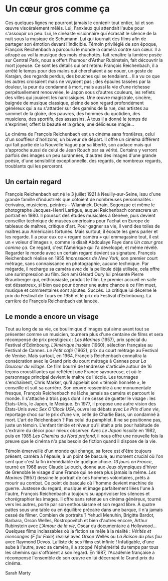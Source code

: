 # Un cœur gros comme ça

Ces quelques lignes ne pourront jamais le contenir tout entier, lui et son œuvre viscéralement mêlés. Lui, l'anxieux qui attendait l'aube pour s'assoupir un peu. Lui, le cinéaste visionnaire qui écrasait le silence de la nuit sous la musique de Schumann. Lui qui tournait des films afin de partager son émotion devant l'indicible. Témoin privilégié de son époque, François Reichenbach a parcouru le monde la caméra contre son cœur. Il a attrapé au vol la musique des mots chuchotés, fait renaître la lumière posée sur Central Park, nous a offert l'humour d'Arthur Rubinstein, fait découvrir la mort joyeuse. Ce sont les détails qui ont retenu François Reichenbach, il a arrêté le temps pour des mains qui cherchaient à se nouer, un geste de Karajan, des regards perdus, des bouches qui se tendaient... Il a vu ce que les autres croisaient mais ne voyaient pas ; des épaules tassées par la douleur, la peur du condamné à mort, mais aussi la vie d'une richesse perpétuellement renouvelée, le Japon sous d'autres couleurs, les reflets des villes qui jouaient les narcissiques. Une œuvre magistrale, sincère, baignée de musique classique, pleine de son regard profondément généreux qui a su s'attarder sur des gamins de la rue, des artistes au sommet de la gloire, des pauvres, des hommes du quotidien, des musiciens, des sportifs, des assassins. À tous il a donné le temps de s'exprimer, offert la beauté et la grâce, une délicieuse magie...

Le cinéma de François Reichenbach est un cinéma sans frontières, celui d'un souffleur d'horizons, un buveur de départ. Il offre un cinéma différent qui fait partie de la Nouvelle Vague par sa liberté, son audace mais qui s'approche aussi de celui de Jean Rouch par sa vérité. Certains y verront parfois des images un peu surannées, d'autres des images d'une grande poésie, d'une sensibilité exceptionnelle, des regards, de nombreux regards, troublants qui les perceront.

## Un certain regard

François Reichenbach est né le 3 juillet 1921 à Neuilly-sur-Seine, issu d'une grande famille d'industriels que côtoient de nombreuses personnalités : écrivains, musiciens, peintres – Wlaminck, Derain, Segonzac et même le photographe Jacques-Henri Lartigue, auquel Reichenbach consacrera un portrait en 1980. Il poursuit des études musicales à Genève, puis devient conseiller technique de musées américains pour l'achat en Europe de tableaux de maîtres, critique d'art. Pour gagner sa vie, il vend des toiles de maîtres aux Américains fortunés. Mais surtout, il écoute les gens parler et les regarde. Il a pour eux ce « regard caméra » qui emmagasine tout, il est un « voleur d'images », comme le disait Abdoulaye Faye dans _Un cœur gros comme ça_. Ce regard, c'est l'Amérique qui l'a développé, et même révélé. Regarder le monde avec un certain regard devient sa signature. François Reichenbach réalise en 1955 _Impressions de New York_, son premier court métrage, sans connaissance en photographie, aucune technique. Par mégarde, il recharge sa caméra avec de la pellicule déjà utilisée, cela offre une surimpression au film. Son ami Gérard Oury lui présente Pierre Braunberger qui, enthousiaste, produit le film. Le premier accueil en salle est désastreux, si bien que pour donner une autre chance à ce film muet, musique et commentaires sont ajoutés. Succès. La critique lui décerne le prix du Festival de Tours en 1956 et le prix du Festival d'Édimbourg. La carrière de François Reichenbach est lancée.

## Le monde a encore un visage

Tout au long de sa vie, ce boulimique d'images qui aime avant tout se présenter comme un musicien, tournera plus d'une centaine de films et sera récompensé de prix prestigieux : _Les Marines_ (1957), prix spécial du Festival d'Édimbourg. _L'Amérique insolite_ (1960), sélection française au Festival de Cannes. _Le Petit café_ (1962), prix du court métrage au Festival de Venise. Mais surtout, en 1964, François Reichenbach connaîtra la consécration avec le Grand prix du court métrage à Cannes pour _La Douceur du village_. Ce film bourré de tendresse s'articule autour de 16 leçons croustillantes qui reflètent une France savoureuse, et où le personnage principal devient le maître de l'école. Les tournages s'enchaînent, Chris Marker, qu'il appelait son « témoin honnête », le conseille et suit sa carrière. Son œuvre ressemble à une monumentale fresque, François Reichenbach ne lâche jamais sa caméra et parcourt le monde. Il s'attache à trois pays dont il ne cesse de guetter le visage : les États-Unis, le Japon, le Mexique. En 1977, il propose une autre vision des États-Unis avec _Sex O'Clock USA_, ouvre les débats avec _Le Prix d'une vie_, reportage choc sur le prix d'une vie, celle de Charlie Bass, un condamné à mort. L'art de Reichenbach ? Pas celui du pamphlet. Il ne se positionne pas, juste un témoin. L'enfant timide et rêveur qu'il était a pris pour habitude de s'extraire du décor pour mieux observer. Avec _Le Japon insolite_ en 1982, puis en 1985 _Les Chemins du Nord profond_, il nous offre une nouvelle fois la preuve que le cinéma n'a pas besoin de fiction quand il dispose de la vie.

Témoin émerveillé d'un monde qui change, sa force est d'être toujours présent, caméra à l'épaule, à un point de bascule, au moment crucial où l'on sent que c'est la fin irrémédiable de quelque chose. _13 jours en France_, tourné en 1968 avec Claude Lelouch, donne aux Jeux olympiques d'hiver de Grenoble le visage d'une France qui ne sera plus jamais la même. _Les Marines_ (1957) dessine le portrait de ces hommes volontaires, prêts à mourir au combat. Ce point de bascule où l'homme devient machine de guerre. Justesse du regard, musique et image parfaitement liées l'une à l'autre, François Reichenbach a toujours su apprivoiser les silences et chorégraphier les images. Il offre sans retenue un cinéma généreux, tourné vers les autres, porté par son enthousiasme et son regard libre. À quatre pattes sous une table ou en équilibre précaire dans une barque, il n'a jamais cessé de filmer. Combien de portraits ? Yehudi Menuhin, Brigitte Bardot, Barbara, Orson Welles, Rostropovitch et bien d'autres encore, Arthur Rubinstein avec _L'Amour de la vie_, Oscar du documentaire à Hollywood... Quelques films inclassables où la fiction se mêle à la réalité : _Vérités et mensonges_ (_F for Fake_) réalisé avec Orson Welles ou _La Raison du plus fou_ avec Raymond Devos. La liste de ses films est infinie ! Infatigable, d'une aube à l'autre, avec sa caméra, il a stoppé l'éphémérité du temps par tous les chemins qui s'offraient à son regard. En 1987, l'Académie française a récompensé l'ensemble de son œuvre en lui décernant le Grand prix du cinéma.

Sarah Marty
